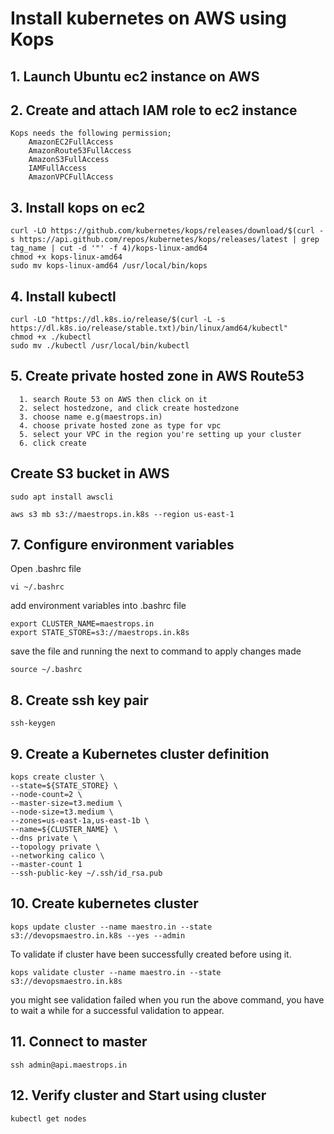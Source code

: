 
# Install kubernetes on AWS using Kops




## 1. Launch Ubuntu ec2 instance on AWS
## 2. Create and attach IAM role to ec2 instance

```
Kops needs the following permission;
    AmazonEC2FullAccess
    AmazonRoute53FullAccess
    AmazonS3FullAccess
    IAMFullAccess
    AmazonVPCFullAccess
```
## 3.  Install kops on ec2
```
curl -LO https://github.com/kubernetes/kops/releases/download/$(curl -s https://api.github.com/repos/kubernetes/kops/releases/latest | grep tag_name | cut -d '"' -f 4)/kops-linux-amd64
chmod +x kops-linux-amd64
sudo mv kops-linux-amd64 /usr/local/bin/kops
```

## 4. Install kubectl 
```
curl -LO "https://dl.k8s.io/release/$(curl -L -s https://dl.k8s.io/release/stable.txt)/bin/linux/amd64/kubectl"
chmod +x ./kubectl
sudo mv ./kubectl /usr/local/bin/kubectl
```
## 5. Create private hosted zone in AWS Route53
      1. search Route 53 on AWS then click on it 
      2. select hostedzone, and click create hostedzone
      3. choose name e.g(maestrops.in)
      4. choose private hosted zone as type for vpc
      5. select your VPC in the region you're setting up your cluster
      6. click create

## Create S3 bucket in AWS
```
sudo apt install awscli
```

```
aws s3 mb s3://maestrops.in.k8s --region us-east-1
```
## 7. Configure environment variables
Open .bashrc file
```
vi ~/.bashrc
```
add environment variables into .bashrc file
```
export CLUSTER_NAME=maestrops.in
export STATE_STORE=s3://maestrops.in.k8s
```
save the file and running the next to command to apply changes made
```
source ~/.bashrc
```
## 8. Create ssh key pair
```
ssh-keygen
```

## 9. Create a Kubernetes cluster definition
```
kops create cluster \
--state=${STATE_STORE} \
--node-count=2 \
--master-size=t3.medium \
--node-size=t3.medium \
--zones=us-east-1a,us-east-1b \
--name=${CLUSTER_NAME} \
--dns private \
--topology private \
--networking calico \
--master-count 1
--ssh-public-key ~/.ssh/id_rsa.pub
```

## 10. Create kubernetes cluster
```
kops update cluster --name maestro.in --state s3://devopsmaestro.in.k8s --yes --admin
```
To validate if cluster have been successfully created before using it.
```
kops validate cluster --name maestro.in --state s3://devopsmaestro.in.k8s
```
you might see validation failed when you run the above command, you have to wait a while for a successful validation to appear.

## 11. Connect to master
```
ssh admin@api.maestrops.in
```

## 12. Verify cluster and  Start using cluster
```
kubectl get nodes
```